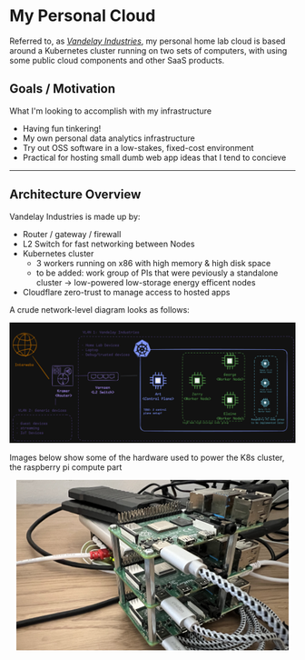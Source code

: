 # My Personal Cloud
Referred to, as [*Vandelay Industries*](https://www.youtube.com/watch?v=Ugx06TlVyw4]), my personal home lab cloud is based around a Kubernetes cluster running on two sets of computers, with using some public cloud components and other SaaS products.

## Goals / Motivation
What I'm looking to accomplish with my infrastructure
- Having fun tinkering!
- My own personal data analytics infrastructure
- Try out OSS software in a low-stakes, fixed-cost environment
- Practical for hosting small dumb web app ideas that I tend to concieve
****

## Architecture Overview
Vandelay Industries is made up by:
- Router / gateway / firewall
- L2 Switch for fast networking between Nodes
- Kubernetes cluster 
  - 3 workers running on x86 with high memory & high disk space
  - to be added: work group of PIs that were peviously a standalone cluster -> low-powered low-storage energy efficent nodes
- Cloudflare zero-trust to manage access to hosted apps

A crude network-level diagram looks as follows:
<p align="center">
<img src="images/architecture_network.png" width="1024"/>
</p>

Images below show some of the hardware used to power the K8s cluster, the raspberry pi compute part
<p align="center">
    <img src="images/hardware.jpg" width="480"/>
</p>
